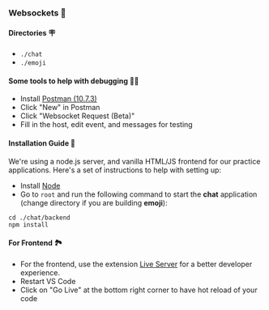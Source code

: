 ### Websockets 🔌

#### Directories 🪧

- `./chat`
- `./emoji`

#### Some tools to help with debugging ✍🏼

- Install [Postman (10.7.3)](https://www.postman.com/downloads/)
- Click "New" in Postman
- Click "Websocket Request (Beta)"
- Fill in the host, edit event, and messages for testing

#### Installation Guide 💾

We're using a node.js server, and vanilla HTML/JS frontend for our practice applications. Here's a set of instructions to help with setting up:

- Install [Node](https://nodejs.org/en/download)
- Go to `root` and run the following command to start the **chat** application (change directory if you are building **emoji**):

```
cd ./chat/backend
npm install
```

#### For Frontend 🏞️

- For the frontend, use the extension [Live Server](https://marketplace.visualstudio.com/items?itemName=ritwickdey.LiveServer) for a better developer experience.
- Restart VS Code
- Click on "Go Live" at the bottom right corner to have hot reload of your code
